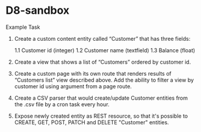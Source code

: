 # D8-sandbox
Example Task
1.	Create a custom content entity called “Customer” that has three fields:

    1.1 Customer id (integer)
    1.2 Customer name (textfield)
    1.3 Balance (float)

2.	Create a view that shows a list of “Customers” ordered by customer id.
3.	Create a custom page with its own route that renders results of “Customers list” view described above. Add the ability to filter a view by customer id using argument from a page route.
4.	Create a CSV parser that would create/update Customer entities from the .csv file by a cron task every hour.
5.	Expose newly created entity as REST resource, so that it's possible to CREATE, GET, POST, PATCH and DELETE "Customer" entities.
